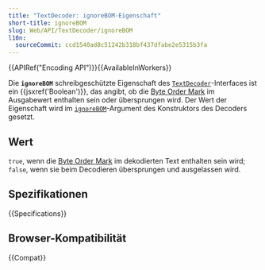 ```yaml
---
title: "TextDecoder: ignoreBOM-Eigenschaft"
short-title: ignoreBOM
slug: Web/API/TextDecoder/ignoreBOM
l10n:
  sourceCommit: ccd1540ad8c51242b318bf437dfabe2e5315b3fa
---
```


{{APIRef("Encoding API")}}{{AvailableInWorkers}}

Die **`ignoreBOM`** schreibgeschützte Eigenschaft des [`TextDecoder`](/de/docs/Web/API/TextDecoder)-Interfaces ist ein {{jsxref('Boolean')}}, das angibt, ob die [Byte Order Mark](https://www.w3.org/International/questions/qa-byte-order-mark) im Ausgabewert enthalten sein oder übersprungen wird. Der Wert der Eigenschaft wird im [`ignoreBOM`](/de/docs/Web/API/TextDecoder/TextDecoder#ignoreBOM)-Argument des Konstruktors des Decoders gesetzt.

## Wert

`true`, wenn die [Byte Order Mark](https://www.w3.org/International/questions/qa-byte-order-mark) im dekodierten Text enthalten sein wird; `false`, wenn sie beim Decodieren übersprungen und ausgelassen wird.

## Spezifikationen

{{Specifications}}

## Browser-Kompatibilität

{{Compat}}
